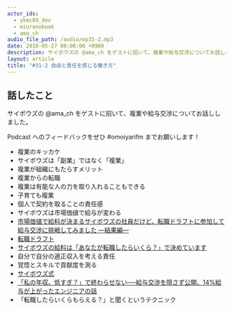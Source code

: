 ```yaml
---
actor_ids:
  - ykmc09_dev
  - miuranobuak
  - ama_ch
audio_file_path: /audio/ep31-2.mp3
date: 2018-05-27 00:00:00 +0900
description: サイボウズの @ama_ch をゲストに招いて、複業や給与交渉についてお話ししました。
layout: article
title: "#31-2 自由と責任を感じる働き方"
---
```


## 話したこと
サイボウズの @ama_ch をゲストに招いて、複業や給与交渉についてお話ししました。

Podcast へのフィードバックをぜひ #omoiyarifm までお願いします！

- 複業のキッカケ
- サイボウズは「副業」ではなく「複業」
- 複業が組織にもたらすメリット
- 複業からの転職
- 複業は有能な人の力を取り入れることもできる
- 子育ても複業
- 個人で契約を取ることの責任感
- サイボウズは市場価値で給与が変わる
- [市場価値で給料が決まるサイボウズの社員だけど、転職ドラフトに参加して給与交渉に挑戦してみました —結果編—](https://www.slideshare.net/ama-ch/ss-88211473)
- [転職ドラフト](https://job-draft.jp/)
- [サイボウズの給料は「あなたが転職したらいくら？」で決めています](https://cybozushiki.cybozu.co.jp/articles/m001020.html)
- 自分で自分の適正収入を考える責任
- 覚悟とスキルで貢献度を測る
- [サイボウズ式](https://cybozushiki.cybozu.co.jp/)
- [「私の年収、低すぎ？」で終わらせない──給与交渉を隠さず公開、14%給与が上がったエンジニアの話](https://cybozushiki.cybozu.co.jp/articles/m001467.html)
- 「転職したらいくらもらえる？」と聞くというテクニック
